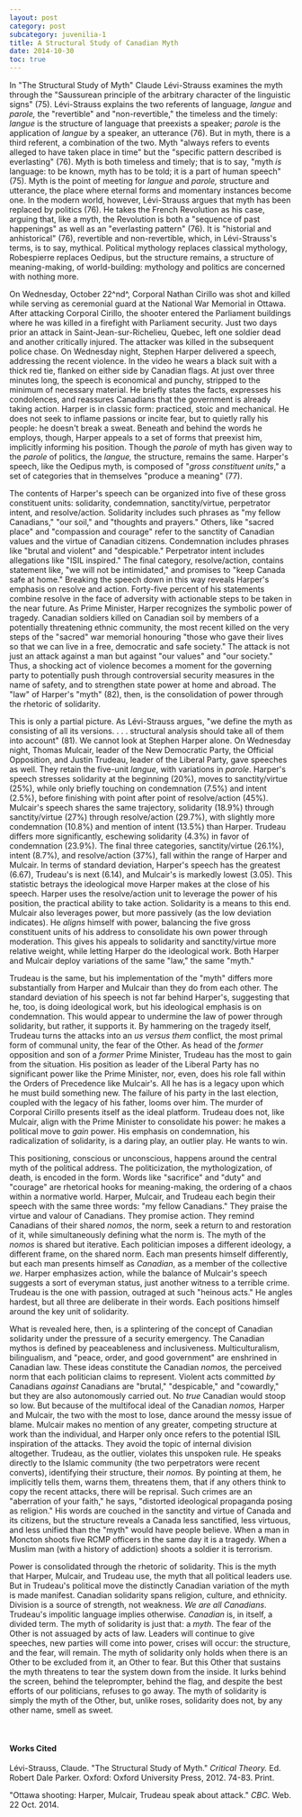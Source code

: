 ```yaml
---
layout: post
category: post
subcategory: juvenilia-1
title: A Structural Study of Canadian Myth
date: 2014-10-30
toc: true
---
```


In "The Structural Study of Myth" Claude Lévi-Strauss examines the myth through the "Saussurean principle of the arbitrary character of the linguistic signs" (75). Lévi-Strauss explains the two referents of language, *langue* and *parole,* the "revertible" and "non-revertible," the timeless and the timely: *langue* is the structure of language that preexists a speaker; *parole* is the application of *langue* by a speaker, an utterance (76). But in myth, there is a third referent, a combination of the two. Myth "always refers to events alleged to have taken place in time" but the "specific pattern described is everlasting" (76). Myth is both timeless and timely; that is to say, "myth *is* language: to be known, myth has to be told; it is a part of human speech" (75). Myth is the point of meeting for *langue* and *parole,* structure and utterance, the place where eternal forms and momentary instances become one. In the modern world, however, Lévi-Strauss argues that myth has been replaced by politics (76). He takes the French Revolution as his case, arguing that, like a myth, the Revolution is both a "sequence of past happenings" as well as an "everlasting pattern" (76). It is "historial and anhistorical" (76), revertible and non-revertible, which, in Lévi-Strauss's terms, is to say, mythical. Political mythology replaces classical mythology, Robespierre replaces Oedipus, but the structure remains, a structure of meaning-making, of world-building: mythology and politics are concerned with nothing more.

On Wednesday, October 22^nd^, Corporal Nathan Cirillo was shot and killed while serving as ceremonial guard at the National War Memorial in Ottawa. After attacking Corporal Cirillo, the shooter entered the Parliament buildings where he was killed in a firefight with Parliament security. Just two days prior an attack in Saint-Jean-sur-Richelieu, Quebec, left one soldier dead and another critically injured. The attacker was killed in the subsequent police chase. On Wednesday night, Stephen Harper delivered a speech, addressing the recent violence. In the video he wears a black suit with a thick red tie, flanked on either side by Canadian flags. At just over three minutes long, the speech is economical and punchy, stripped to the minimum of necessary material. He briefly states the facts, expresses his condolences, and reassures Canadians that the government is already taking action. Harper is in classic form: practiced, stoic and mechanical. He does not seek to inflame passions or incite fear, but to quietly rally his people: he doesn't break a sweat. Beneath and behind the words he employs, though, Harper appeals to a set of forms that preexist him, implicitly informing his position. Though the *parole* of myth has given way to the *parole* of politics, the *langue,* the structure, remains the same. Harper's speech, like the Oedipus myth, is composed of "*gross constituent units*," a set of categories that in themselves "produce a meaning" (77).

The contents of Harper's speech can be organized into five of these gross constituent units: solidarity, condemnation, sanctity/virtue, perpetrator intent, and resolve/action. Solidarity includes such phrases as "my fellow Canadians," "our soil," and "thoughts and prayers." Others, like "sacred place" and "compassion and courage" refer to the sanctity of Canadian values and the virtue of Canadian citizens. Condemnation includes phrases like "brutal and violent" and "despicable." Perpetrator intent includes allegations like "ISIL inspired." The final category, resolve/action, contains statement like, "we will not be intimidated," and promises to "keep Canada safe at home." Breaking the speech down in this way reveals Harper's emphasis on resolve and action. Forty-five percent of his statements combine resolve in the face of adversity with actionable steps to be taken in the near future. As Prime Minister, Harper recognizes the symbolic power of tragedy. Canadian soldiers killed on Canadian soil by members of a potentially threatening ethnic community, the most recent killed on the very steps of the "sacred" war memorial honouring "those who gave their lives so that we can live in a free, democratic and safe society." The attack is not just an attack against a man but against "our values" and "our society." Thus, a shocking act of violence becomes a moment for the governing party to potentially push through controversial security measures in the name of safety, and to strengthen state power at home and abroad. The "law" of Harper's "myth" (82), then, is the consolidation of power through the rhetoric of solidarity.

This is only a partial picture. As Lévi-Strauss argues, "we define the myth as consisting of all its versions. . . . structural analysis should take all of them into account" (81). We cannot look at Stephen Harper alone. On Wednesday night, Thomas Mulcair, leader of the New Democratic Party, the Official Opposition, and Justin Trudeau, leader of the Liberal Party, gave speeches as well. They retain the five-unit *langue*, with variations in *parole*. Harper's speech stresses solidarity at the beginning (20%), moves to sanctity/virtue (25%), while only briefly touching on condemnation (7.5%) and intent (2.5%), before finishing with point after point of resolve/action (45%). Mulcair's speech shares the same trajectory, solidarity (18.9%) through sanctity/virtue (27%) through resolve/action (29.7%), with slightly more condemnation (10.8%) and mention of intent (13.5%) than Harper. Trudeau differs more significantly, eschewing solidarity (4.3%) in favor of condemnation (23.9%). The final three categories, sanctity/virtue (26.1%), intent (8.7%), and resolve/action (37%), fall within the range of Harper and Mulcair. In terms of standard deviation, Harper's speech has the greatest (6.67), Trudeau's is next (6.14), and Mulcair's is markedly lowest (3.05). This statistic betrays the ideological move Harper makes at the close of his speech. Harper uses the resolve/action unit to leverage the power of his position, the practical ability to take action. Solidarity is a means to this end. Mulcair also leverages power, but more passively (as the low deviation indicates). He *aligns* himself with power, balancing the five gross constituent units of his address to consolidate his own power through moderation. This gives his appeals to solidarity and sanctity/virtue more relative weight, while letting Harper do the ideological work. Both Harper and Mulcair deploy variations of the same "law," the same "myth."

Trudeau is the same, but his implementation of the "myth" differs more substantially from Harper and Mulcair than they do from each other. The standard deviation of his speech is not far behind Harper's, suggesting that he, too, is doing ideological work, but his ideological emphasis is on condemnation. This would appear to undermine the law of power through solidarity, but rather, it supports it. By hammering on the tragedy itself, Trudeau turns the attacks into an *us versus them* conflict, the most primal form of communal unity, the fear of the Other. As head of the *former* opposition and son of a *former* Prime Minister, Trudeau has the most to gain from the situation. His position as leader of the Liberal Party has no significant power like the Prime Minister, nor, even, does his role fall within the Orders of Precedence like Mulcair's. All he has is a legacy upon which he must build something new. The failure of his party in the last election, coupled with the legacy of his father, looms over him. The murder of Corporal Cirillo presents itself as the ideal platform. Trudeau does not, like Mulcair, align with the Prime Minister to consolidate his power: he makes a political move to *gain* power. His emphasis on condemnation, his radicalization of solidarity, is a daring play, an outlier play. He wants to win.

This positioning, conscious or unconscious, happens around the central myth of the political address. The politicization, the mythologization, of death, is encoded in the form. Words like "sacrifice" and "duty" and "courage" are rhetorical hooks for meaning-making, the ordering of a chaos within a normative world. Harper, Mulcair, and Trudeau each begin their speech with the same three words: "my fellow Canadians." They praise the virtue and valour of Canadians. They promise action. They remind Canadians of their shared *nomos*, the norm, seek a return to and restoration of it, while simultaneously defining what the norm is. The myth of the *nomos* is shared but iterative. Each politician imposes a different ideology, a different frame, on the shared norm. Each man presents himself differently, but each man presents himself as *Canadian*, as a member of the collective *we*. Harper emphasizes action, while the balance of Mulcair's speech suggests a sort of everyman status, just another witness to a terrible crime. Trudeau is the one with passion, outraged at such "heinous acts." He angles hardest, but all three are deliberate in their words. Each positions himself around the key unit of solidarity.

What is revealed here, then, is a splintering of the concept of Canadian solidarity under the pressure of a security emergency. The Canadian mythos is defined by peaceableness and inclusiveness. Multiculturalism, bilingualism, and "peace, order, and good government" are enshrined in Canadian law. These ideas constitute the Canadian *nomos,* the perceived norm that each politician claims to represent. Violent acts committed *by* Canadians *against* Canadians are "brutal," "despicable," and "cowardly," but they are also autonomously carried out. No *true* Canadian would stoop so low. But because of the multifocal ideal of the Canadian *nomos,* Harper and Mulcair, the two with the most to lose, dance around the messy issue of blame. Mulcair makes no mention of any greater, competing structure at work than the individual, and Harper only once refers to the potential ISIL inspiration of the attacks. They avoid the topic of internal division altogether. Trudeau, as the outlier, violates this unspoken rule. He speaks directly to the Islamic community (the two perpetrators were recent converts), identifying their structure, their *nomos.* By pointing at them, he implicitly tells them, warns them, threatens them, that if any others think to copy the recent attacks, there will be reprisal. Such crimes are an "aberration of your faith," he says, "distorted ideological propaganda posing as religion." His words are couched in the sanctity and virtue of Canada and its citizens, but the structure reveals a Canada less sanctified, less virtuous, and less unified than the "myth" would have people believe. When a man in Moncton shoots five RCMP officers in the same day it is a tragedy. When a Muslim man (with a history of addiction) shoots a soldier it is terrorism.

Power is consolidated through the rhetoric of solidarity. This is the myth that Harper, Mulcair, and Trudeau use, the myth that all political leaders use. But in Trudeau's political move the distinctly Canadian variation of the myth is made manifest. Canadian solidarity spans religion, culture, and ethnicity. Division is a source of strength, not weakness. *We are all Canadians*. Trudeau's impolitic language implies otherwise. *Canadian* is, in itself, a divided term. The myth of solidarity is just that: a *myth*. The fear of the Other is not assuaged by acts of law. Leaders will continue to give speeches, new parties will come into power, crises will occur: the structure, and the fear, will remain. The myth of solidarity only holds when there is an Other to be excluded from it, an Other to fear. But this Other that sustains the myth threatens to tear the system down from the inside. It lurks behind the screen, behind the teleprompter, behind the flag, and despite the best efforts of our politicians, refuses to go away. The myth of solidarity is simply the myth of the Other, but, unlike roses, solidarity does not, by any other name, smell as sweet.

<br>

#### Works Cited

Lévi-Strauss, Claude. "The Structural Study of Myth." *Critical Theory.* Ed. Robert Dale Parker. Oxford: Oxford University Press, 2012. 74-83. Print.

"Ottawa shooting: Harper, Mulcair, Trudeau speak about attack." *CBC.* Web. 22 Oct. 2014.
